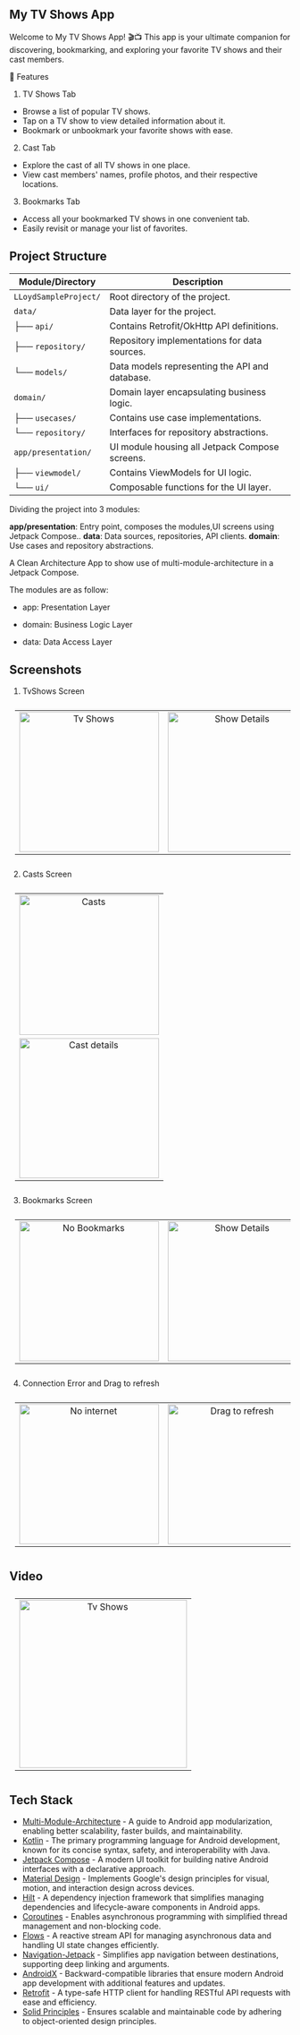 ## My TV Shows App

Welcome to My TV Shows App! 🎬📺 This app is your ultimate companion for discovering, bookmarking, and
exploring your favorite TV shows and their cast members.

📱 Features

1. TV Shows Tab

* Browse a list of popular TV shows.
* Tap on a TV show to view detailed information about it.
* Bookmark or unbookmark your favorite shows with ease.

2. Cast Tab

* Explore the cast of all TV shows in one place.
* View cast members' names, profile photos, and their respective locations.

3. Bookmarks Tab

* Access all your bookmarked TV shows in one convenient tab.
* Easily revisit or manage your list of favorites.

## Project Structure

| **Module/Directory**  | **Description**                                |
|-----------------------|------------------------------------------------|
| `LLoydSampleProject/` | Root directory of the project.                 |
| `data/`               | Data layer for the project.                    |
| ├── `api/`            | Contains Retrofit/OkHttp API definitions.      |
| ├── `repository/`     | Repository implementations for data sources.   |
| └── `models/`         | Data models representing the API and database. |
| `domain/`             | Domain layer encapsulating business logic.     |
| ├── `usecases/`       | Contains use case implementations.             |
| └── `repository/`     | Interfaces for repository abstractions.        |
| `app/presentation/`   | UI module housing all Jetpack Compose screens. |
| ├── `viewmodel/`      | Contains ViewModels for UI logic.              |
| └── `ui/`             | Composable functions for the UI layer.         |

Dividing the project into 3 modules:

**app/presentation**: Entry point, composes the modules,UI screens using Jetpack Compose..
**data**: Data sources, repositories, API clients.
**domain**: Use cases and repository abstractions.

A Clean Architecture App to show use of multi-module-architecture in a Jetpack Compose.

The modules are as follow:

* app: Presentation Layer

* domain: Business Logic Layer

* data: Data Access Layer

## Screenshots

1. TvShows Screen

<table style="padding:10px">
    <tr>
    	<td align="center">
			<img src="assets/home.jpeg" alt="Tv Shows" width="250"/>
    	</td>
        <td align="center">
			<img src="assets/details.jpeg" alt="Show Details" width="250"/>
    	</td>
    </tr>
</table>

2. Casts Screen

<table style="padding:10px">
    <tr>
    	<td align="center">
			<img src="assets/cast.jpeg" alt="Casts" width="250"/>
    	</td>
    </tr>
    <tr>
    	<td align="center">
			<img src="assets/cast_details.jpeg" alt="Cast details" width="250"/>
    	</td>
    </tr>
</table>

3. Bookmarks Screen

<table style="padding:10px">
	<tr>
		<td align="center">
			<img src="assets/no_bookmarks.jpeg" alt="No Bookmarks" width="250"/>
    	</td>
        <td align="center">
			<img src="assets/details_bookmark.jpeg" alt="Show Details" width="250"/>
    	</td>
        <td align="center">
			<img src="assets/bookmarks.jpeg" alt="Bookmarks" width="250"/>
    	</td>
  	</tr>
</table>

4. Connection Error and Drag to refresh

<table style="padding:10px">
    <tr>
    	<td align="center">
			<img src="assets/no_internet.jpeg" alt="No internet" width="250"/>
    	</td>
        <td align="center">
			<img src="assets/drag_to_refresh.jpeg" alt="Drag to refresh" width="250"/>
    	</td>
    </tr>
</table>

## Video

<table style="padding:10px">
	<tr>
    	<td align="center">
			<img src="assets/tvshow_app.gif" alt="Tv Shows" width="300"/>
    	</td>
  	</tr>
</table>

## Tech Stack

* [Multi-Module-Architecture](https://developer.android.com/topic/modularization) - A guide to
  Android app modularization, enabling better scalability, faster builds, and maintainability.
* [Kotlin](https://kotlinlang.org/) - The primary programming language for Android development,
  known for its concise syntax, safety, and interoperability with Java.
* [Jetpack Compose](https://developer.android.com/compose) - A modern UI toolkit for building native
  Android interfaces with a declarative approach.
* [Material Design](https://developer.android.com/develop/ui/views/theming/look-and-feel) -
  Implements Google's design principles for visual, motion, and interaction design across devices.
* [Hilt](https://developer.android.com/training/dependency-injection/hilt-android) - A dependency
  injection framework that simplifies managing dependencies and lifecycle-aware components in
  Android apps.
* [Coroutines](https://kotlinlang.org/docs/coroutines-overview.html) - Enables asynchronous
  programming with simplified thread management and non-blocking code.
* [Flows](https://developer.android.com/kotlin/flow) - A reactive stream API for managing
  asynchronous data and handling UI state changes efficiently.
* [Navigation-Jetpack](https://developer.android.com/jetpack/androidx/releases/navigation) -
  Simplifies app navigation between destinations, supporting deep linking and arguments.
* [AndroidX](https://developer.android.com/jetpack/androidx) - Backward-compatible libraries that
  ensure modern Android app development with additional features and updates.
* [Retrofit](https://square.github.io/retrofit/) - A type-safe HTTP client for handling RESTful API
  requests with ease and efficiency.
* [Solid Principles](https://medium.com/the-android-caf%C3%A9/solid-principles-the-kotlin-way-ff717c0d60da) -
  Ensures scalable and maintainable code by adhering to object-oriented design principles.


